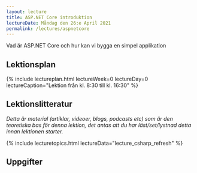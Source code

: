 ```yaml
---
layout: lecture
title: ASP.NET Core introduktion
lectureDate: Måndag den 26:e April 2021
permalink: /lectures/aspnetcore
---
```


Vad är ASP.NET Core och hur kan vi bygga en simpel applikation

## Lektionsplan

{% include lectureplan.html lectureWeek=0 lectureDay=0 lectureCaption="Lektion från kl. 8:30 till kl. 16:30" %}

## Lektionslitteratur
*Detta är material (artiklar, videoer, blogs, podcasts etc) som är den teoretiska bas för denna lektion, det antas att du har läst/set/lystnad detta innan lektionen starter.*

{% include lecturetopics.html lectureData="lecture_csharp_refresh" %}

## Uppgifter
